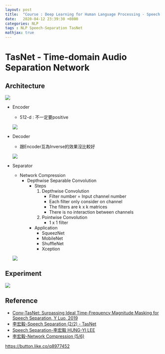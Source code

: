 ```yaml
---
layout: post
title:  "Course : Deep Learning for Human Language Processing - Speech Separation"
date:   2020-04-12 23:39:30 +0800
categories: NLP
tags : NLP Speech-Separation TasNet
mathjax: true
---
```

# TasNet - Time-domain Audio Separation Network
## Architecture
![](https://i.imgur.com/q59RTC7.png)

* Encoder
    
	* 512-d : 不一定要positive
    
	![](https://i.imgur.com/5AADpzn.png)

* Decoder
    
	* 跟Encoder互為Inverse的效果沒比較好

    ![](https://i.imgur.com/TnXlyBr.png)

* Separator
    * Network Compression
        * Depthwise Separable Convolution
            * Steps
                1. Depthwise Convolution 
                    * Filter number = Input channel number
                    * Each filter only consider on channel
                    * The filters are k x k matrices
                    * There is no interaction between channels
                2. Pointwise Convolution
                    * 1 x 1 filter
            * Application
                * SqueezNet
                * MobileNet
                * ShuffleNet
                * Xception

    ![](https://i.imgur.com/myJBKC9.png)

## Experiment
![](https://i.imgur.com/oeNTNma.png)


## Reference
* [Conv-TasNet: Surpassing Ideal Time-Frequency Magnitude Masking for Speech Separation, Y Luo, 2019](https://arxiv.org/abs/1809.07454)
* [李宏毅-Speech Separation (2/2) - TasNet](https://www.youtube.com/watch?v=G0O1A7lONSY)
* [Speech Separation-李宏毅 HUNG-YI LEE](http://speech.ee.ntu.edu.tw/~tlkagk/courses/DLHLP20/SP%20(v3).pdf)
* [李宏毅-Network Compression (5/6)](https://www.youtube.com/watch?v=L0TOXlNpCJ8&feature=youtu.be)

https://button.like.co/q8977452